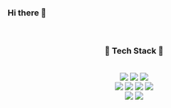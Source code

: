 ### Hi there 👋

<br/>
<h3 align="center"> 🔨 Tech Stack 🔧 </h3>
<br/>
<div align="center">
  <img src="https://img.shields.io/badge/JavaScript-F7DF1E?logo=JavaScript&logoColor=black&style=for-the-badge" />
  <img src="https://img.shields.io/badge/TypeScript-3178C6?logo=TypeScript&logoColor=white&style=for-the-badge" />
  <img src="https://img.shields.io/badge/Python-3776AB?logo=Python&logoColor=white&style=for-the-badge" />
  <br/>
  <img src="https://img.shields.io/badge/React-61DAFB?logo=React&logoColor=black&style=for-the-badge" />
  <img src="https://img.shields.io/badge/Next-000000?logo=Next.js&logoColor=white&style=for-the-badge" />
  <img src="https://img.shields.io/badge/Express-black?logo=Express&logoColor=white&style=for-the-badge" />
  <img src="https://img.shields.io/badge/Django-092E20?logo=Django&logoColor=white&style=for-the-badge" />
  <br/>
  <img src="https://img.shields.io/badge/GraphQL-E434AA?logo=GraphQL&logoColor=white&style=for-the-badge" />
  <img src="https://img.shields.io/badge/MySQL-4479A1?logo=MySQL&logoColor=white&style=for-the-badge" />
</div>
